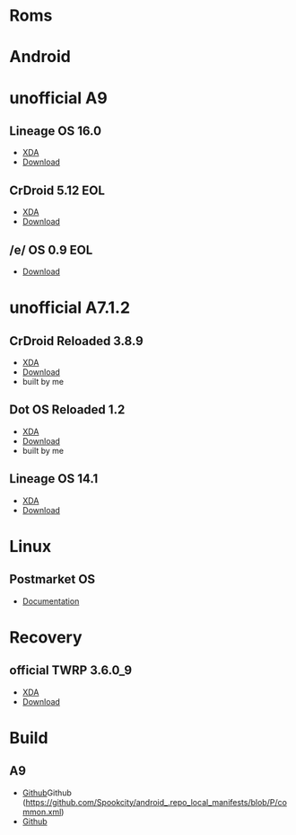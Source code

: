 Roms
=====

Android
=====

unofficial A9
=====

Lineage OS 16.0
-----
* [XDA](https://forum.xda-developers.com/t/rom-9-0-unofficial-g800f-m-y-lineageos-16-0-beta-28-09-2021.3868612/page-48#post-85698707)
* [Download](https://androidfilehost.com/?w=files&flid=64356&sort_by=date&sort_dir=DESC)

CrDroid 5.12 EOL
-----
* [XDA](https://forum.xda-developers.com/t/rom-9-0-unofficial-g800f-m-y-crdroid-5-12-p-2021-03-14.3880298/)
* [Download](https://www.dropbox.com/s/s1ehimjwyjdk9j8/crDroidAndroid-9.0-20210313-kminilte-v5.12.zip?dl=0)

/e/ OS 0.9 EOL
-----
* [Download](https://ecloud.global/s/iKwfXCi2y8d5SbK)


unofficial A7.1.2
=====

CrDroid Reloaded 3.8.9
-----
* [XDA](https://forum.xda-developers.com/t/rom-7-1-2-crdroid-reloaded-3-8-9-for-kminilte-unofficial-02jan.4398869/)
* [Download](https://sourceforge.net/projects/sirrgb-roms/files/Kminilte/CrDroid/crDroidAndroid-7.1.2-20220102-kminilte-v3.8.9.zip/download)
* built by me

Dot OS Reloaded 1.2
-----
* [XDA](https://forum.xda-developers.com/t/rom-7-1-2-dot-os-reloaded-1-2-for-kminilte-unofficial-3jan.4385625/)
* [Download](https://sourceforge.net/projects/sirrgb-roms/files/Kminilte/Dot_OS/DOT-N-v1.2-20220103-kminilte-UNOFFICIAL.zip/download)
* built by me

Lineage OS 14.1
-----
* [XDA](https://forum.xda-developers.com/t/g800f-m-y-rom-7-1-njh47f-lineageos-14-1-for-g800f-m-y-beta-19-08-2017.3549055/post-85154147)
* [Download](https://androidfilehost.com/?w=files&flid=201249&sort_by=date&sort_dir=DESC)


Linux
=====

Postmarket OS
-----
* [Documentation](https://wiki.postmarketos.org/wiki/Samsung_Galaxy_S5_mini_(samsung-kminilte))


Recovery
=====

official TWRP 3.6.0_9
-----
* [XDA](https://forum.xda-developers.com/t/recovery-official-twrp-3-1-1-for-exynos.3626646/)
* [Download](https://dl.twrp.me/kminilte/)

Build
=====

A9
-----
* [Github](https://github.com/Spookcity/android_.repo_local_manifests/blob/P/kminilte.xml)Github (https://github.com/Spookcity/android_.repo_local_manifests/blob/P/common.xml)
* [Github](https://github.com/SirRGB/local_manifests/tree/main/kminilte)
